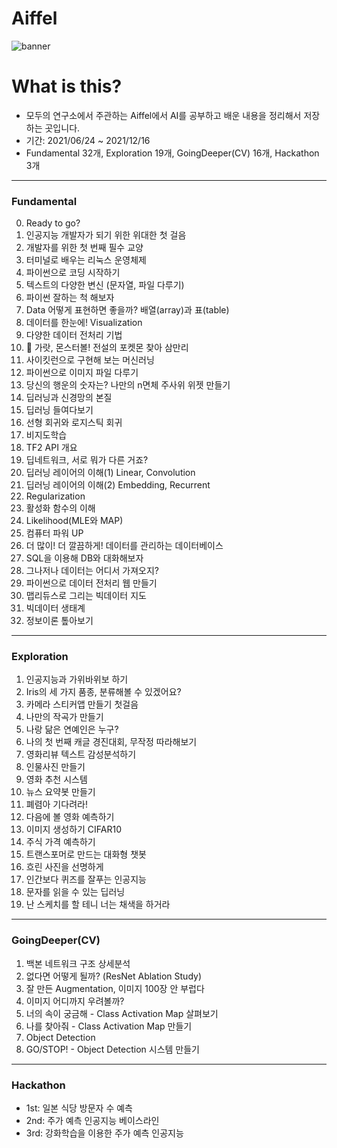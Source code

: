# Aiffel
![banner](https://user-images.githubusercontent.com/86637300/132039711-1b851566-d884-40b3-b5d0-9c21e730123f.png)

# What is this?
* 모두의 연구소에서 주관하는 Aiffel에서 AI를 공부하고 배운 내용을 정리해서 저장하는 곳입니다.  
* 기간: 2021/06/24 ~ 2021/12/16
* Fundamental 32개, Exploration 19개, GoingDeeper(CV) 16개, Hackathon 3개


---
### Fundamental
0. Ready to go?  
1. 인공지능 개발자가 되기 위한 위대한 첫 걸음  
2. 개발자를 위한 첫 번째 필수 교양  
3. 터미널로 배우는 리눅스 운영체제  
4. 파이썬으로 코딩 시작하기  
5. 텍스트의 다양한 변신 (문자열, 파일 다루기)  
6. 파이썬 잘하는 척 해보자  
7. Data 어떻게 표현하면 좋을까? 배열(array)과 표(table)  
8. 데이터를 한눈에! Visualization  
9. 다양한 데이터 전처리 기법  
10. 🦄 가랏, 몬스터볼! 전설의 포켓몬 찾아 삼만리  
11. 사이킷런으로 구현해 보는 머신러닝  
12. 파이썬으로 이미지 파일 다루기  
13. 당신의 행운의 숫자는? 나만의 n면체 주사위 위젯 만들기  
14. 딥러닝과 신경망의 본질  
15. 딥러닝 들여다보기  
16. 선형 회귀와 로지스틱 회귀  
17. 비지도학습  
18. TF2 API 개요  
19. 딥네트워크, 서로 뭐가 다른 거죠?  
20. 딥러닝 레이어의 이해(1) Linear, Convolution  
21. 딥러닝 레이어의 이해(2) Embedding, Recurrent  
22. Regularization  
23. 활성화 함수의 이해  
24. Likelihood(MLE와 MAP)  
25. 컴퓨터 파워 UP  
26. 더 많이! 더 깔끔하게! 데이터를 관리하는 데이터베이스  
27. SQL을 이용해 DB와 대화해보자  
28. 그나저나 데이터는 어디서 가져오지?  
29. 파이썬으로 데이터 전처리 웹 만들기  
30. 맵리듀스로 그리는 빅데이터 지도  
31. 빅데이터 생태계  
32. 정보이론 톺아보기

---
### Exploration
1. 인공지능과 가위바위보 하기  
2. Iris의 세 가지 품종, 분류해볼 수 있겠어요?  
3. 카메라 스티커앱 만들기 첫걸음  
4. 나만의 작곡가 만들기  
5. 나랑 닮은 연예인은 누구?  
6. 나의 첫 번째 캐글 경진대회, 무작정 따라해보기  
7. 영화리뷰 텍스트 감성분석하기  
8. 인물사진 만들기  
9. 영화 추천 시스템  
10. 뉴스 요약봇 만들기  
11. 폐렴아 기다려라!  
12. 다음에 볼 영화 예측하기  
13. 이미지 생성하기 CIFAR10  
14. 주식 가격 예측하기  
15. 트랜스포머로 만드는 대화형 챗봇  
16. 흐린 사진을 선명하게
17. 인간보다 퀴즈를 잘푸는 인공지능
18. 문자를 읽을 수 있는 딥러닝
19. 난 스케치를 할 테니 너는 채색을 하거라

---
### GoingDeeper(CV)
1. 백본 네트워크 구조 상세분석
2. 없다면 어떻게 될까? (ResNet Ablation Study)
3. 잘 만든 Augmentation, 이미지 100장 안 부럽다
4. 이미지 어디까지 우려볼까?
5. 너의 속이 궁금해 - Class Activation Map 살펴보기
6. 나를 찾아줘 - Class Activation Map 만들기
7. Object Detection
8. GO/STOP! - Object Detection 시스템 만들기

---
### Hackathon
- 1st: 일본 식당 방문자 수 예측  
- 2nd: 주가 예측 인공지능 베이스라인  
- 3rd: 강화학습을 이용한 주가 예측 인공지능  
